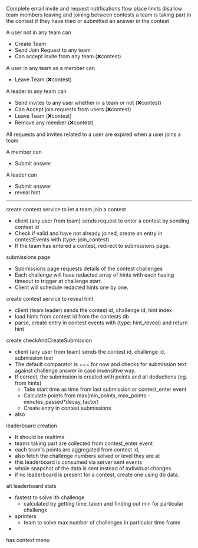Complete email invite and request notifications flow
place limits
disallow team members leaving and joining between contests
a team is taking part in the contest if they have tried or submitted an answer in the contest
 
 
A user not in any team can
- Create Team
- Send Join Request to any team
- Can accept invite from any team (❌contest)
 
A user in any team as a member can
- Leave Team (❌contest)
 
A leader in any team can
- Send invites to any user whether in a team or not (❌contest)
- Can Accept join requests from users (❌contest)
- Leave Team (❌contest)
- Remove any member (❌contest)
 
All requests and invites related to a user are expired when a user joins a team
 
 
A member can
- Submit answer
 
A leader can
- Submit answer
- reveal hint
 
---
 
 
 
 
create contest service to let a team join a contest
  - client (any user from team) sends request to enter a contest by sending contest id
  - Check if valid and have not already joined, create an entry in contestEvents with (type: join_contest)
  - If the team has entered a contest, redirect to submissions page.
  
submissions page
  - Submissions page requests details of the contest challenges
  - Each challenge will have redacted array of hints with each having timeout to trigger at challenge start.
  - Client will schedule redacted hints one by one.
 
create contest service to reveal hint
  - client (team leader) sends the contest id, challenge id, hint index
  - load hints from contest id from the contests db
  - parse, create entry in contest events with (type: hint_reveal) and return hint
 
 
create checkAndCreateSubmission
  - client (any user from team) sends the contest id, challenge id, submission text
  - The default comparator is === for now and checks for submission text against challenge answer in case insensitive way.
  - If correct, the submission is created with points and all deductions (eg. from hints)
    - Take start time as time from last submission or contest_enter event
    - Calculate points from max(min_points, max_points - minutes_passed*decay_factor)
    - Create entry in contest submissions
  - also
  
leaderboard creation
  - It should be realtime
  - teams taking part are collected from contest_enter event
  - each team's points are aggregated from contest id,
  - also fetch the challenge numbers solved or level they are at
  - this leaderboard is consumed via server sent events
  - whole snapshot of the data is sent instead of individual changes.
  - if no leaderboard is present for a contest, create one using db data.
  
 
alt leaderboard stats
  - fastest to solve ith challenge
    - calculated by getting time_taken and finding out min for particular challenge
  - sprinters
    - team to solve max number of challenges in particular time frame
  -
has context menu